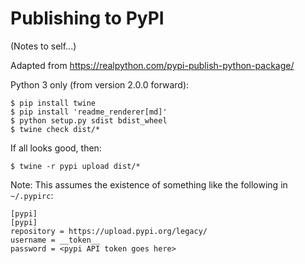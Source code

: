 # Publishing to PyPI

(Notes to self...)

Adapted from <https://realpython.com/pypi-publish-python-package/>

Python 3 only (from version 2.0.0 forward):

```
$ pip install twine
$ pip install 'readme_renderer[md]'
$ python setup.py sdist bdist_wheel
$ twine check dist/*
```

If all looks good, then:

```
$ twine -r pypi upload dist/*
```

Note: This assumes the existence of something like the following in
`~/.pypirc`:

```
[pypi]
[pypi]
repository = https://upload.pypi.org/legacy/
username = __token__
password = <pypi API token goes here>
```

